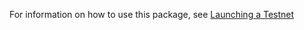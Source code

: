 For information on how to use this package, see [Launching a Testnet](https://github.com/input-output-hk/cardano-node-wiki/wiki/launching-a-testnet)
